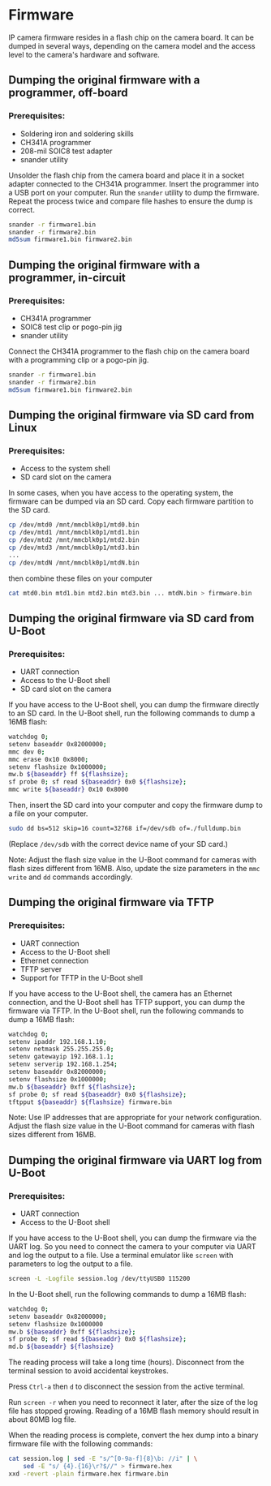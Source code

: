 Firmware
========

IP camera firmware resides in a flash chip on the camera board. It can be dumped
in several ways, depending on the camera model and the access level to the
camera's hardware and software.

Dumping the original firmware with a programmer, off-board
----------------------------------------------------------

### Prerequisites:
- Soldering iron and soldering skills
- CH341A programmer
- 208-mil SOIC8 test adapter
- snander utility

Unsolder the flash chip from the camera board and place it in a socket adapter
connected to the CH341A programmer. Insert the programmer into a USB port on
your computer. Run the `snander` utility to dump the firmware. Repeat the
process twice and compare file hashes to ensure the dump is correct.

```bash
snander -r firmware1.bin
snander -r firmware2.bin
md5sum firmware1.bin firmware2.bin
```

Dumping the original firmware with a programmer, in-circuit
-----------------------------------------------------------

### Prerequisites:
- CH341A programmer
- SOIC8 test clip or pogo-pin jig
- snander utility

Connect the CH341A programmer to the flash chip on the camera board with a
programming clip or a pogo-pin jig.

```bash
snander -r firmware1.bin
snander -r firmware2.bin
md5sum firmware1.bin firmware2.bin
```

Dumping the original firmware via SD card from Linux
----------------------------------------------------

### Prerequisites:
- Access to the system shell
- SD card slot on the camera

In some cases, when you have access to the operating system, the firmware can be
dumped via an SD card. Copy each firmware partition to the SD card.

```bash
cp /dev/mtd0 /mnt/mmcblk0p1/mtd0.bin
cp /dev/mtd1 /mnt/mmcblk0p1/mtd1.bin
cp /dev/mtd2 /mnt/mmcblk0p1/mtd2.bin
cp /dev/mtd3 /mnt/mmcblk0p1/mtd3.bin
...
cp /dev/mtdN /mnt/mmcblk0p1/mtdN.bin
```
then combine these files on your computer

```bash
cat mtd0.bin mtd1.bin mtd2.bin mtd3.bin ... mtdN.bin > firmware.bin
```

Dumping the original firmware via SD card from U-Boot
-----------------------------------------------------

### Prerequisites:
- UART connection
- Access to the U-Boot shell
- SD card slot on the camera

If you have access to the U-Boot shell, you can dump the firmware directly to an
SD card. In the U-Boot shell, run the following commands to dump a 16MB flash:

```bash
watchdog 0;
setenv baseaddr 0x82000000;
mmc dev 0;
mmc erase 0x10 0x8000;
setenv flashsize 0x1000000;
mw.b ${baseaddr} ff ${flashsize};
sf probe 0; sf read ${baseaddr} 0x0 ${flashsize};
mmc write ${baseaddr} 0x10 0x8000
```

Then, insert the SD card into your computer and copy the firmware dump to a file
on your computer.

```bash
sudo dd bs=512 skip=16 count=32768 if=/dev/sdb of=./fulldump.bin
```
(Replace `/dev/sdb` with the correct device name of your SD card.)

Note: Adjust the flash size value in the U-Boot command for cameras with flash
sizes different from 16MB. Also, update the size parameters in the `mmc write`
and `dd` commands accordingly.

Dumping the original firmware via TFTP
--------------------------------------

### Prerequisites:
- UART connection
- Access to the U-Boot shell
- Ethernet connection
- TFTP server
- Support for TFTP in the U-Boot shell

If you have access to the U-Boot shell, the camera has an Ethernet connection,
and the U-Boot shell has TFTP support, you can dump the firmware via TFTP.
In the U-Boot shell, run the following commands to dump a 16MB flash:

```bash
watchdog 0;
setenv ipaddr 192.168.1.10;
setenv netmask 255.255.255.0;
setenv gatewayip 192.168.1.1;
setenv serverip 192.168.1.254;
setenv baseaddr 0x82000000;
setenv flashsize 0x1000000;
mw.b ${baseaddr} 0xff ${flashsize};
sf probe 0; sf read ${baseaddr} 0x0 ${flashsize};
tftpput ${baseaddr} ${flashsize} firmware.bin
```

Note: Use IP addresses that are appropriate for your network configuration.
Adjust the flash size value in the U-Boot command for cameras with flash
sizes different from 16MB.

Dumping the original firmware via UART log from U-Boot
------------------------------------------------------

### Prerequisites:
- UART connection
- Access to the U-Boot shell

If you have access to the U-Boot shell, you can dump the firmware via the UART
log. So you need to connect the camera to your computer via UART and log the
output to a file. Use a terminal emulator like `screen` with parameters to log
the output to a file.

```bash
screen -L -Logfile session.log /dev/ttyUSB0 115200
```

In the U-Boot shell, run the following commands to dump a 16MB flash:

```bash
watchdog 0;
setenv baseaddr 0x82000000;
setenv flashsize 0x1000000
mw.b ${baseaddr} 0xff ${flashsize};
sf probe 0; sf read ${baseaddr} 0x0 ${flashsize};
md.b ${baseaddr} ${flashsize}
```
The reading process will take a long time (hours). Disconnect from the terminal
session to avoid accidental keystrokes.

Press `Ctrl-a` then `d` to disconnect the session from the active terminal.

Run `screen -r` when you need to reconnect it later, after the size of the log
file has stopped growing. Reading of a 16MB flash memory should result in about
80MB log file.

When the reading process is complete, convert the hex dump into a binary
firmware file with the following commands:

```bash
cat session.log | sed -E "s/^[0-9a-f]{8}\b: //i" | \
	sed -E "s/ {4}.{16}\r?$//" > firmware.hex
xxd -revert -plain firmware.hex firmware.bin
```
